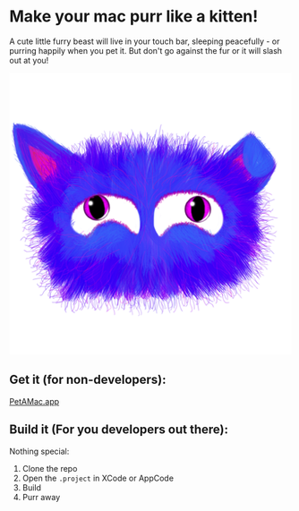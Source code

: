 # Make your mac purr like a kitten!

A cute little furry beast will live in your touch bar, sleeping peacefully - or purring happily when you pet it. But don't go against the fur or it will slash out at you!

![PET](PET.png)

## Get it (for non-developers):

[PetAMac.app](PetAMac.zip)

## Build it (For you developers out there):
Nothing special:
1. Clone the repo
2. Open the `.project` in XCode or AppCode
3. Build
4. Purr away
